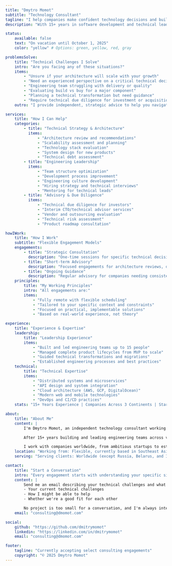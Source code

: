 ```yaml
---
title: "Dmytro Momot"
subtitle: "Technology Consultant"
tagline: "I help companies make confident technology decisions and build engineering teams that deliver."
description: "With 15+ years in software development and technical leadership, I provide strategic guidance on architecture, technology choices, and engineering processes."

status:
    available: false
    text: "On vacation until October 1, 2025"
    color: "yellow" # Options: green, yellow, red, gray

problemsSolve:
    title: "Technical Challenges I Solve"
    intro: "Are you facing any of these situations?"
    items:
        - "Unsure if your architecture will scale with your growth"
        - "Need an experienced perspective on a critical technical decision"
        - "Engineering team struggling with delivery or quality"
        - "Evaluating build vs buy for a major component"
        - "Planning a technical transformation but need guidance"
        - "Require technical due diligence for investment or acquisition"
    outro: "I provide independent, strategic advice to help you navigate these challenges with confidence."

services:
    title: "How I Can Help"
    categories:
        - title: "Technical Strategy & Architecture"
          items:
              - "Architecture review and recommendations"
              - "Scalability assessment and planning"
              - "Technology stack evaluation"
              - "System design for new products"
              - "Technical debt assessment"
        - title: "Engineering Leadership"
          items:
              - "Team structure optimization"
              - "Development process improvement"
              - "Engineering culture development"
              - "Hiring strategy and technical interviews"
              - "Mentoring for technical leads"
        - title: "Advisory & Due Diligence"
          items:
              - "Technical due diligence for investors"
              - "Interim CTO/technical advisor services"
              - "Vendor and outsourcing evaluation"
              - "Technical risk assessment"
              - "Product roadmap consultation"

howIWork:
    title: "How I Work"
    subtitle: "Flexible Engagement Models"
    engagements:
        - title: "Strategic Consultation"
          description: "One-time sessions for specific technical decisions or second opinions. Perfect for getting an expert perspective on a pressing issue."
        - title: "Short-term Advisory"
          description: "Focused engagements for architecture reviews, due diligence, or planning. Typically runs 1-4 weeks depending on scope."
        - title: "Ongoing Guidance"
          description: "Regular advisory for companies needing consistent technical leadership. Monthly retainer arrangements for continuous support."
    principles:
        title: "My Working Principles"
        intro: "All engagements are:"
        items:
            - "Fully remote with flexible scheduling"
            - "Tailored to your specific context and constraints"
            - "Focused on practical, implementable solutions"
            - "Based on real-world experience, not theory"

experience:
    title: "Experience & Expertise"
    leadership:
        title: "Leadership Experience"
        items:
            - "Built and led engineering teams up to 15 people"
            - "Managed complete product lifecycles from MVP to scale"
            - "Guided technical transformations and migrations"
            - "Established engineering processes and best practices"
    technical:
        title: "Technical Expertise"
        items:
            - "Distributed systems and microservices"
            - "API design and system integration"
            - "Cloud architecture (AWS, GCP, DigitalOcean)"
            - "Modern web and mobile technologies"
            - "DevOps and CI/CD practices"
    stats: "15+ Years Experience | Companies Across 3 Continents | Startup to Enterprise"

about:
    title: "About Me"
    content: |
        I'm Dmytro Momot, an independent technology consultant working with companies worldwide.

        After 15+ years building and leading engineering teams across various industries, I now focus on helping companies make better technical decisions. My experience spans from hands-on development to VP of Engineering roles, giving me a unique perspective on both technical and organizational challenges.

        I work with companies worldwide, from ambitious startups to established enterprises, always focusing on practical solutions that deliver real business value.
    location: "Working from: Flexible, currently based in Southeast Asia"
    serving: "Serving clients: Worldwide (except Russia, Belarus, and Iran)"

contact:
    title: "Start a Conversation"
    intro: "Every engagement starts with understanding your specific situation."
    content: |
        Send me an email describing your technical challenges and what you're looking to achieve. I typically respond within 24 hours with my thoughts on:
        - Your current technical challenges
        - How I might be able to help
        - Whether we're a good fit for each other

        No project is too small for a conversation, and I'm always interested in learning about interesting technical challenges.
    email: "consulting@dmomot.com"

social:
    github: "https://github.com/dmitrymomot"
    linkedin: "https://linkedin.com/in/dmitrymomot"
    email: "consulting@dmomot.com"

footer:
    tagline: "Currently accepting select consulting engagements"
    copyright: "© 2025 Dmytro Momot"
---
```

